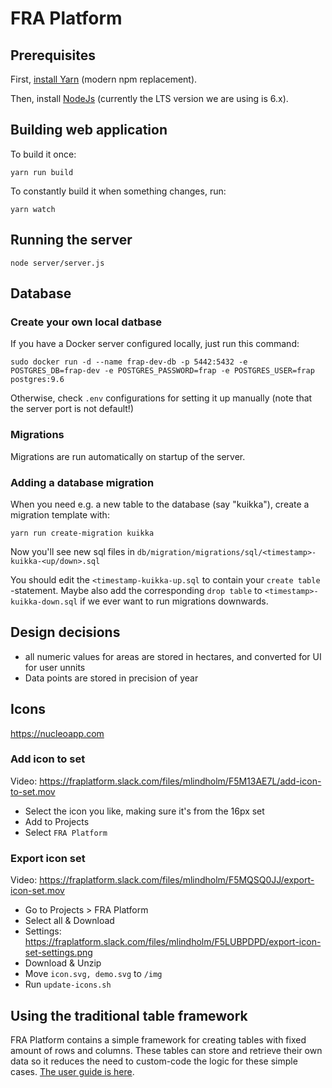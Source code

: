# FRA Platform

## Prerequisites

First, [install Yarn](https://yarnpkg.com/en/docs/install) (modern npm
replacement).

Then, install [NodeJs](https://nodejs.org/en/download/) (currently the
LTS version we are using is 6.x).

## Building web application

To build it once:

```yarn run build```

To constantly build it when something changes, run:

```yarn watch```

## Running the server

```node server/server.js```

## Database

### Create your own local datbase

If you have a Docker server configured locally, just run this command:

```sudo docker run -d --name frap-dev-db -p 5442:5432 -e POSTGRES_DB=frap-dev -e POSTGRES_PASSWORD=frap -e POSTGRES_USER=frap postgres:9.6```

Otherwise, check `.env` configurations for setting it up manually (note that the server port is not default!)

### Migrations

Migrations are run automatically on startup of the server.

### Adding a database migration

When you need e.g. a new table to the database (say "kuikka"), create a migration
template with:

```yarn run create-migration kuikka```

Now you'll see new sql files in `db/migration/migrations/sql/<timestamp>-kuikka-<up/down>.sql`

You should edit the `<timestamp-kuikka-up.sql` to contain your `create table` -statement. Maybe also
add the corresponding `drop table` to `<timestamp>-kuikka-down.sql` if we ever want to run migrations downwards.


## Design decisions

* all numeric values for areas are stored in hectares, and converted for UI for user unnits
* Data points are stored in precision of year

## Icons

https://nucleoapp.com

### Add icon to set

Video: https://fraplatform.slack.com/files/mlindholm/F5M13AE7L/add-icon-to-set.mov

* Select the icon you like, making sure it's from the 16px set
* Add to Projects
* Select `FRA Platform`

### Export icon set

Video: https://fraplatform.slack.com/files/mlindholm/F5MQSQ0JJ/export-icon-set.mov

* Go to Projects > FRA Platform
* Select all & Download
* Settings: https://fraplatform.slack.com/files/mlindholm/F5LUBPDPD/export-icon-set-settings.png
* Download & Unzip
* Move `icon.svg, demo.svg` to `/img`
* Run `update-icons.sh`

## Using the traditional table framework

FRA Platform contains a simple framework for creating tables with
fixed amount of rows and columns. These tables can store and retrieve
their own data so it reduces the need to custom-code the logic for
these simple cases. [The user guide is here](doc/traditional-table-guide.md).

